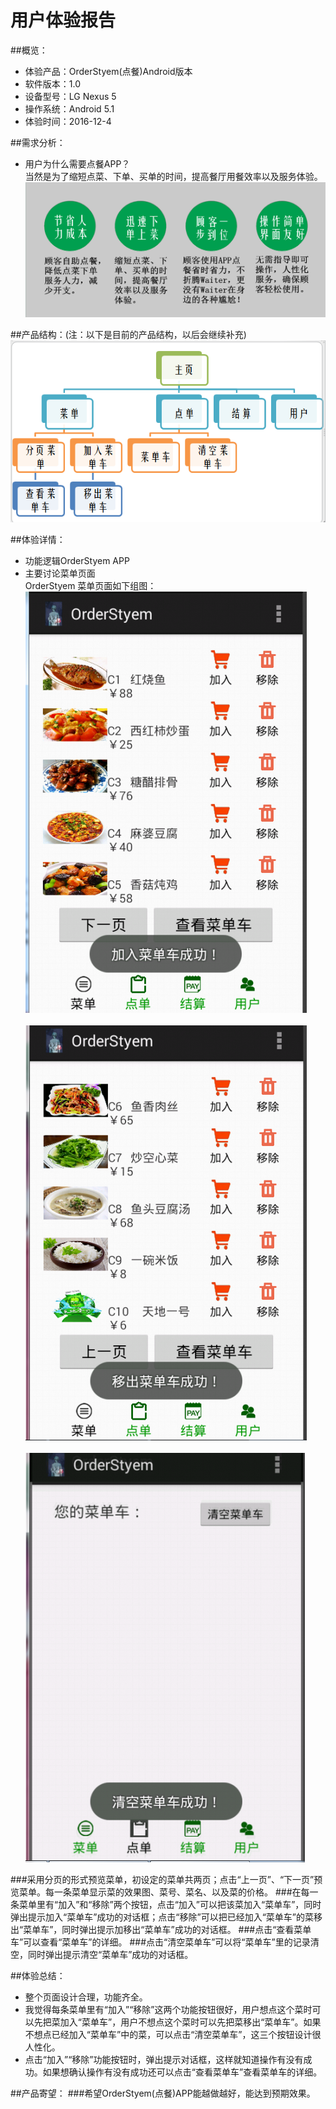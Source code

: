 ﻿# 用户体验报告
##概览：
* 体验产品：OrderStyem(点餐)Android版本<br>
* 软件版本：1.0<br>
* 设备型号：LG Nexus  5<br>
* 操作系统：Android 5.1<br>
* 体验时间：2016-12-4<br>

##需求分析：
* 用户为什么需要点餐APP？<br>
  当然是为了缩短点菜、下单、买单的时间，提高餐厅用餐效率以及服务体验。<br>
![image](https://github.com/heavenfires/OrderStyem/raw/master/docs/yyimage/ccc.jpg)<br>

##产品结构：(注：以下是目前的产品结构，以后会继续补充)
![image](https://github.com/heavenfires/OrderStyem/raw/master/docs/yyimage/hhhh.png)<br>

##体验详情：
* 功能逻辑OrderStyem  APP<br>
* 主要讨论菜单页面<br>
  OrderStyem 菜单页面如下组图：<br>
![image](https://github.com/heavenfires/OrderStyem/raw/master/docs/yyimage/eeee.png)<br><br>
![image](https://github.com/heavenfires/OrderStyem/raw/master/docs/yyimage/ffff.png)<br><br>
![image](https://github.com/heavenfires/OrderStyem/raw/master/docs/yyimage/gggg.png)<br>

###采用分页的形式预览菜单，初设定的菜单共两页；点击“上一页”、“下一页”预览菜单。每一条菜单显示菜的效果图、菜号、菜名、以及菜的价格。
###在每一条菜单里有“加入”和“移除”两个按钮，点击“加入”可以把该菜加入“菜单车”，同时弹出提示加入“菜单车”成功的对话框；点击“移除”可以把已经加入“菜单车”的菜移出“菜单车”，同时弹出提示加移出“菜单车”成功的对话框。
###点击“查看菜单车”可以查看“菜单车”的详细。
###点击“清空菜单车”可以将“菜单车”里的记录清空，同时弹出提示清空“菜单车”成功的对话框。

##体验总结：
* 整个页面设计合理，功能齐全。<br>
* 我觉得每条菜单里有“加入”“移除”这两个功能按钮很好，用户想点这个菜时可以先把菜加入“菜单车”，用户不想点这个菜时可以先把菜移出“菜单车”。如果不想点已经加入“菜单车”中的菜，可以点击“清空菜单车”，这三个按钮设计很人性化。<br>
* 点击“加入”“移除”功能按钮时，弹出提示对话框，这样就知道操作有没有成功。如果想确认操作有没有成功还可以点击“查看菜单车”查看菜单车的详细。<br>

##产品寄望：
###希望OrderStyem(点餐)APP能越做越好，能达到预期效果。


  
  






  
